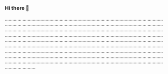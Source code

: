 ### Hi there 👋

....................................................................................................................................................................................................................................................................................................................................................................................................................................................................................................................................................................................................................................................................................................................................................................................................................................................................................................................................................................................................................................................................................................................................................................................